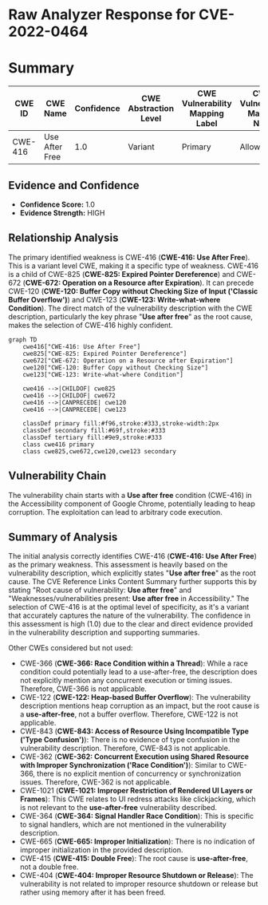 # Raw Analyzer Response for CVE-2022-0464

# Summary
| CWE ID | CWE Name | Confidence | CWE Abstraction Level | CWE Vulnerability Mapping Label | CWE-Vulnerability Mapping Notes |
|---|---|---|---|---|---|
| CWE-416 | Use After Free | 1.0 | Variant | Primary | Allowed |

## Evidence and Confidence

*   **Confidence Score:** 1.0
*   **Evidence Strength:** HIGH

## Relationship Analysis
The primary identified weakness is CWE-416 (**CWE-416: Use After Free**). This is a variant level CWE, making it a specific type of weakness. CWE-416 is a child of CWE-825 (**CWE-825: Expired Pointer Dereference**) and CWE-672 (**CWE-672: Operation on a Resource after Expiration**). It can precede CWE-120 (**CWE-120: Buffer Copy without Checking Size of Input ('Classic Buffer Overflow')**) and CWE-123 (**CWE-123: Write-what-where Condition**). The direct match of the vulnerability description with the CWE description, particularly the key phrase "**Use after free**" as the root cause, makes the selection of CWE-416 highly confident.

```mermaid
graph TD
    cwe416["CWE-416: Use After Free"]
    cwe825["CWE-825: Expired Pointer Dereference"]
    cwe672["CWE-672: Operation on a Resource after Expiration"]
    cwe120["CWE-120: Buffer Copy without Checking Size"]
    cwe123["CWE-123: Write-what-where Condition"]
    
    cwe416 -->|CHILDOF| cwe825
    cwe416 -->|CHILDOF| cwe672
    cwe416 -->|CANPRECEDE| cwe120
    cwe416 -->|CANPRECEDE| cwe123

    classDef primary fill:#f96,stroke:#333,stroke-width:2px
    classDef secondary fill:#69f,stroke:#333
    classDef tertiary fill:#9e9,stroke:#333
    class cwe416 primary
    class cwe825,cwe672,cwe120,cwe123 secondary
```

## Vulnerability Chain
The vulnerability chain starts with a **Use after free** condition (CWE-416) in the Accessibility component of Google Chrome, potentially leading to heap corruption. The exploitation can lead to arbitrary code execution.

## Summary of Analysis
The initial analysis correctly identifies CWE-416 (**CWE-416: Use After Free**) as the primary weakness. This assessment is heavily based on the vulnerability description, which explicitly states "**Use after free**" as the root cause. The CVE Reference Links Content Summary further supports this by stating "Root cause of vulnerability: **Use after free**" and "Weaknesses/vulnerabilities present: **Use after free** in Accessibility." The selection of CWE-416 is at the optimal level of specificity, as it's a variant that accurately captures the nature of the vulnerability. The confidence in this assessment is high (1.0) due to the clear and direct evidence provided in the vulnerability description and supporting summaries.

Other CWEs considered but not used:

*   CWE-366 (**CWE-366: Race Condition within a Thread**): While a race condition could potentially lead to a use-after-free, the description does not explicitly mention any concurrent execution or timing issues. Therefore, CWE-366 is not applicable.
*   CWE-122 (**CWE-122: Heap-based Buffer Overflow**): The vulnerability description mentions heap corruption as an impact, but the root cause is a **use-after-free**, not a buffer overflow. Therefore, CWE-122 is not applicable.
*   CWE-843 (**CWE-843: Access of Resource Using Incompatible Type ('Type Confusion')**): There is no evidence of type confusion in the vulnerability description. Therefore, CWE-843 is not applicable.
*   CWE-362 (**CWE-362: Concurrent Execution using Shared Resource with Improper Synchronization ('Race Condition')**): Similar to CWE-366, there is no explicit mention of concurrency or synchronization issues. Therefore, CWE-362 is not applicable.
*   CWE-1021 (**CWE-1021: Improper Restriction of Rendered UI Layers or Frames**): This CWE relates to UI redress attacks like clickjacking, which is not relevant to the **use-after-free** vulnerability described.
*   CWE-364 (**CWE-364: Signal Handler Race Condition**): This is specific to signal handlers, which are not mentioned in the vulnerability description.
*   CWE-665 (**CWE-665: Improper Initialization**): There is no indication of improper initialization in the provided description.
*   CWE-415 (**CWE-415: Double Free**): The root cause is **use-after-free**, not a double free.
*   CWE-404 (**CWE-404: Improper Resource Shutdown or Release**): The vulnerability is not related to improper resource shutdown or release but rather using memory after it has been freed.